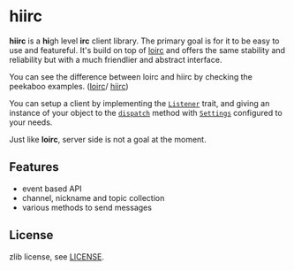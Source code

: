 # hiirc
**hiirc** is a **hi**gh level **irc** client library. The primary goal is for it to be easy to use and featureful.
It's build on top of [loirc](https://github.com/sbstp/loirc) and offers the same stability and reliability but
with a much friendlier and abstract interface.

You can see the difference between loirc and hiirc by checking the peekaboo examples.
([loirc](https://github.com/sbstp/loirc/blob/master/examples/peekaboo.rs)/
[hiirc](https://github.com/sbstp/hiirc/blob/master/examples/peekaboo.rs))

You can setup a client by implementing the [`Listener`](http://sbstp.github.io/hiirc/hiirc/trait.Listener.html) trait,
and giving an instance of your object to the [`dispatch`](http://sbstp.github.io/hiirc/hiirc/fn.dispatch.html) method
with [`Settings`](http://sbstp.github.io/hiirc/hiirc/struct.Settings.html) configured to your needs.

Just like **loirc**, server side is not a goal at the moment.

## Features
* event based API
* channel, nickname and topic collection
* various methods to send messages

## License
zlib license, see [LICENSE](LICENSE).
